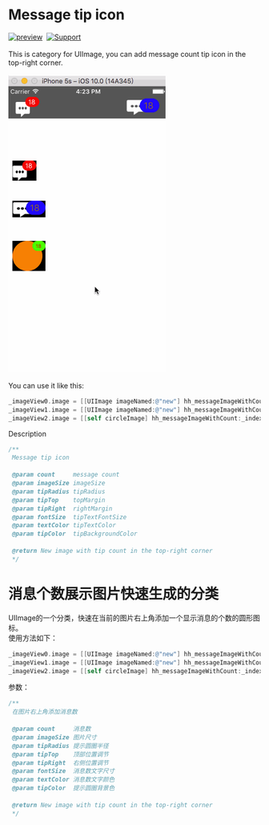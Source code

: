 Message tip icon 
====
[![preview](https://travis-ci.org/Joker-388/MessageImageCategory.svg?branch=master)](http://www.sixstr.me)&nbsp;
[![Support](https://img.shields.io/badge/support-iOS%206%2B%20-blue.svg?style=flat)](https://www.apple.com/nl/ios/)&nbsp;
<br><br>
This is category for UIImage, you can add message count tip icon in the top-right corner.<br>
<br> 
![preview](https://github.com/Joker-388/MessageImageCategory/blob/master/Preview/ms_image.gif)  
<br> 
You can use it like this:<br>
```objective-c
_imageView0.image = [[UIImage imageNamed:@"new"] hh_messageImageWithCount:_index imageSize:CGSizeMake(30, 30) tipRadius:10 tipTop:10 tipRight:10  fontSize:13 textColor:nil tipColor:nil];
_imageView1.image = [[UIImage imageNamed:@"new"] hh_messageImageWithCount:_index imageSize:CGSizeMake(40, 30) tipRadius:14 tipTop:3 tipRight:15 fontSize:18 textColor:[UIColor brownColor] tipColor:[UIColor blueColor]];
_imageView2.image = [[self circleImage] hh_messageImageWithCount:_index imageSize:CGSizeMake(60, 60) tipRadius:10 tipTop:0 tipRight:0 fontSize:10 textColor:[UIColor redColor] tipColor:[UIColor greenColor]];
```

Description<br>
```objective-c
/**
 Message tip icon

 @param count     message count
 @param imageSize imageSize
 @param tipRadius tipRadius
 @param tipTop    topMargin
 @param tipRight  rightMargin
 @param fontSize  tipTextFontSize
 @param textColor tipTextColor
 @param tipColor  tipBackgroundColor

 @return New image with tip count in the top-right corner
 */
```
  
消息个数展示图片快速生成的分类
====

UIImage的一个分类，快速在当前的图片右上角添加一个显示消息的个数的圆形图标。<br>
使用方法如下：<br>
```objective-c
_imageView0.image = [[UIImage imageNamed:@"new"] hh_messageImageWithCount:_index imageSize:CGSizeMake(30, 30) tipRadius:10 tipTop:10 tipRight:10  fontSize:13 textColor:nil tipColor:nil];
_imageView1.image = [[UIImage imageNamed:@"new"] hh_messageImageWithCount:_index imageSize:CGSizeMake(40, 30) tipRadius:14 tipTop:3 tipRight:15 fontSize:18 textColor:[UIColor brownColor] tipColor:[UIColor blueColor]];
_imageView2.image = [[self circleImage] hh_messageImageWithCount:_index imageSize:CGSizeMake(60, 60) tipRadius:10 tipTop:0 tipRight:0 fontSize:10 textColor:[UIColor redColor] tipColor:[UIColor greenColor]];
```

参数：
```objective-c
/**
 在图片右上角添加消息数

 @param count     消息数
 @param imageSize 图片尺寸
 @param tipRadius 提示圆圈半径
 @param tipTop    顶部位置调节
 @param tipRight  右侧位置调节
 @param fontSize  消息数文字尺寸
 @param textColor 消息数文字颜色
 @param tipColor  提示圆圈背景色

 @return New image with tip count in the top-right corner
 */
```

